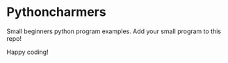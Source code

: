 # Pythoncharmers
Small beginners python program examples.
Add your small program to this repo!

Happy coding!
